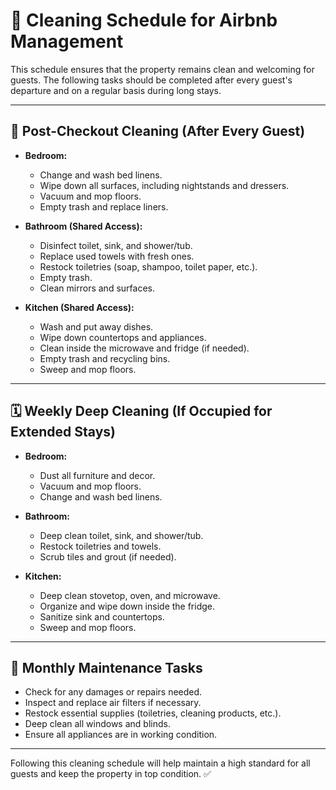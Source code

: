 # 🧹 Cleaning Schedule for Airbnb Management

This schedule ensures that the property remains clean and welcoming for guests. The following tasks should be completed after every guest's departure and on a regular basis during long stays.

---

## 🏡 **Post-Checkout Cleaning (After Every Guest)**
- **Bedroom:**
  - Change and wash bed linens.
  - Wipe down all surfaces, including nightstands and dressers.
  - Vacuum and mop floors.
  - Empty trash and replace liners.
  
- **Bathroom (Shared Access):**
  - Disinfect toilet, sink, and shower/tub.
  - Replace used towels with fresh ones.
  - Restock toiletries (soap, shampoo, toilet paper, etc.).
  - Empty trash.
  - Clean mirrors and surfaces.
  
- **Kitchen (Shared Access):**
  - Wash and put away dishes.
  - Wipe down countertops and appliances.
  - Clean inside the microwave and fridge (if needed).
  - Empty trash and recycling bins.
  - Sweep and mop floors.

---

## 🗓 **Weekly Deep Cleaning (If Occupied for Extended Stays)**
- **Bedroom:**
  - Dust all furniture and decor.
  - Vacuum and mop floors.
  - Change and wash bed linens.

- **Bathroom:**
  - Deep clean toilet, sink, and shower/tub.
  - Restock toiletries and towels.
  - Scrub tiles and grout (if needed).

- **Kitchen:**
  - Deep clean stovetop, oven, and microwave.
  - Organize and wipe down inside the fridge.
  - Sanitize sink and countertops.
  - Sweep and mop floors.

---

## 🚀 **Monthly Maintenance Tasks**
- Check for any damages or repairs needed.
- Inspect and replace air filters if necessary.
- Restock essential supplies (toiletries, cleaning products, etc.).
- Deep clean all windows and blinds.
- Ensure all appliances are in working condition.

---

Following this cleaning schedule will help maintain a high standard for all guests and keep the property in top condition. ✅
